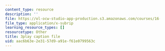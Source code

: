 ```yaml
---
content_type: resource
description: ''
file: https://ol-ocw-studio-app-production.s3.amazonaws.com/courses/16-687-private-pilot-ground-school-january-iap-2019/aac6b63e2e3157d9a91ef61e0799563c_n068fel-W9I.vtt
file_type: application/x-subrip
learning_resource_types: []
resourcetype: Other
title: 3play caption file
uid: aac6b63e-2e31-57d9-a91e-f61e0799563c
---
```

